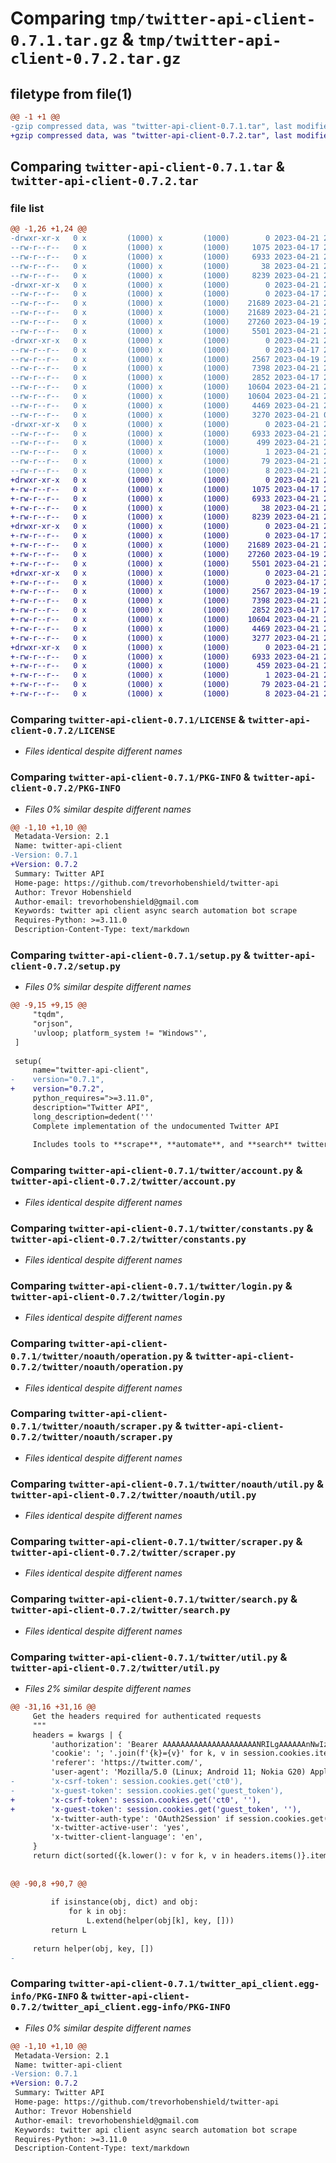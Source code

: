 # Comparing `tmp/twitter-api-client-0.7.1.tar.gz` & `tmp/twitter-api-client-0.7.2.tar.gz`

## filetype from file(1)

```diff
@@ -1 +1 @@
-gzip compressed data, was "twitter-api-client-0.7.1.tar", last modified: Fri Apr 21 23:29:24 2023, max compression
+gzip compressed data, was "twitter-api-client-0.7.2.tar", last modified: Fri Apr 21 23:31:46 2023, max compression
```

## Comparing `twitter-api-client-0.7.1.tar` & `twitter-api-client-0.7.2.tar`

### file list

```diff
@@ -1,26 +1,24 @@
-drwxr-xr-x   0 x         (1000) x         (1000)        0 2023-04-21 23:29:24.377502 twitter-api-client-0.7.1/
--rw-r--r--   0 x         (1000) x         (1000)     1075 2023-04-17 21:53:35.000000 twitter-api-client-0.7.1/LICENSE
--rw-r--r--   0 x         (1000) x         (1000)     6933 2023-04-21 23:29:24.377502 twitter-api-client-0.7.1/PKG-INFO
--rw-r--r--   0 x         (1000) x         (1000)       38 2023-04-21 23:29:24.377502 twitter-api-client-0.7.1/setup.cfg
--rw-r--r--   0 x         (1000) x         (1000)     8239 2023-04-21 23:29:20.000000 twitter-api-client-0.7.1/setup.py
-drwxr-xr-x   0 x         (1000) x         (1000)        0 2023-04-21 23:29:24.377502 twitter-api-client-0.7.1/twitter/
--rw-r--r--   0 x         (1000) x         (1000)        0 2023-04-17 21:53:35.000000 twitter-api-client-0.7.1/twitter/__init__.py
--rw-r--r--   0 x         (1000) x         (1000)    21689 2023-04-21 23:27:09.000000 twitter-api-client-0.7.1/twitter/account.py
--rw-r--r--   0 x         (1000) x         (1000)    21689 2023-04-21 23:24:45.000000 twitter-api-client-0.7.1/twitter/account2.py
--rw-r--r--   0 x         (1000) x         (1000)    27260 2023-04-19 22:52:46.000000 twitter-api-client-0.7.1/twitter/constants.py
--rw-r--r--   0 x         (1000) x         (1000)     5501 2023-04-21 22:39:59.000000 twitter-api-client-0.7.1/twitter/login.py
-drwxr-xr-x   0 x         (1000) x         (1000)        0 2023-04-21 23:29:24.377502 twitter-api-client-0.7.1/twitter/noauth/
--rw-r--r--   0 x         (1000) x         (1000)        0 2023-04-17 21:53:35.000000 twitter-api-client-0.7.1/twitter/noauth/__init__.py
--rw-r--r--   0 x         (1000) x         (1000)     2567 2023-04-19 22:52:46.000000 twitter-api-client-0.7.1/twitter/noauth/operation.py
--rw-r--r--   0 x         (1000) x         (1000)     7398 2023-04-21 23:29:07.000000 twitter-api-client-0.7.1/twitter/noauth/scraper.py
--rw-r--r--   0 x         (1000) x         (1000)     2852 2023-04-17 21:53:35.000000 twitter-api-client-0.7.1/twitter/noauth/util.py
--rw-r--r--   0 x         (1000) x         (1000)    10604 2023-04-21 23:27:09.000000 twitter-api-client-0.7.1/twitter/scraper.py
--rw-r--r--   0 x         (1000) x         (1000)    10604 2023-04-21 23:12:32.000000 twitter-api-client-0.7.1/twitter/scraper2.py
--rw-r--r--   0 x         (1000) x         (1000)     4469 2023-04-21 23:25:19.000000 twitter-api-client-0.7.1/twitter/search.py
--rw-r--r--   0 x         (1000) x         (1000)     3270 2023-04-21 04:27:51.000000 twitter-api-client-0.7.1/twitter/util.py
-drwxr-xr-x   0 x         (1000) x         (1000)        0 2023-04-21 23:29:24.377502 twitter-api-client-0.7.1/twitter_api_client.egg-info/
--rw-r--r--   0 x         (1000) x         (1000)     6933 2023-04-21 23:29:24.000000 twitter-api-client-0.7.1/twitter_api_client.egg-info/PKG-INFO
--rw-r--r--   0 x         (1000) x         (1000)      499 2023-04-21 23:29:24.000000 twitter-api-client-0.7.1/twitter_api_client.egg-info/SOURCES.txt
--rw-r--r--   0 x         (1000) x         (1000)        1 2023-04-21 23:29:24.000000 twitter-api-client-0.7.1/twitter_api_client.egg-info/dependency_links.txt
--rw-r--r--   0 x         (1000) x         (1000)       79 2023-04-21 23:29:24.000000 twitter-api-client-0.7.1/twitter_api_client.egg-info/requires.txt
--rw-r--r--   0 x         (1000) x         (1000)        8 2023-04-21 23:29:24.000000 twitter-api-client-0.7.1/twitter_api_client.egg-info/top_level.txt
+drwxr-xr-x   0 x         (1000) x         (1000)        0 2023-04-21 23:31:46.213567 twitter-api-client-0.7.2/
+-rw-r--r--   0 x         (1000) x         (1000)     1075 2023-04-17 21:53:35.000000 twitter-api-client-0.7.2/LICENSE
+-rw-r--r--   0 x         (1000) x         (1000)     6933 2023-04-21 23:31:46.213567 twitter-api-client-0.7.2/PKG-INFO
+-rw-r--r--   0 x         (1000) x         (1000)       38 2023-04-21 23:31:46.213567 twitter-api-client-0.7.2/setup.cfg
+-rw-r--r--   0 x         (1000) x         (1000)     8239 2023-04-21 23:31:42.000000 twitter-api-client-0.7.2/setup.py
+drwxr-xr-x   0 x         (1000) x         (1000)        0 2023-04-21 23:31:46.213567 twitter-api-client-0.7.2/twitter/
+-rw-r--r--   0 x         (1000) x         (1000)        0 2023-04-17 21:53:35.000000 twitter-api-client-0.7.2/twitter/__init__.py
+-rw-r--r--   0 x         (1000) x         (1000)    21689 2023-04-21 23:27:09.000000 twitter-api-client-0.7.2/twitter/account.py
+-rw-r--r--   0 x         (1000) x         (1000)    27260 2023-04-19 22:52:46.000000 twitter-api-client-0.7.2/twitter/constants.py
+-rw-r--r--   0 x         (1000) x         (1000)     5501 2023-04-21 22:39:59.000000 twitter-api-client-0.7.2/twitter/login.py
+drwxr-xr-x   0 x         (1000) x         (1000)        0 2023-04-21 23:31:46.213567 twitter-api-client-0.7.2/twitter/noauth/
+-rw-r--r--   0 x         (1000) x         (1000)        0 2023-04-17 21:53:35.000000 twitter-api-client-0.7.2/twitter/noauth/__init__.py
+-rw-r--r--   0 x         (1000) x         (1000)     2567 2023-04-19 22:52:46.000000 twitter-api-client-0.7.2/twitter/noauth/operation.py
+-rw-r--r--   0 x         (1000) x         (1000)     7398 2023-04-21 23:29:07.000000 twitter-api-client-0.7.2/twitter/noauth/scraper.py
+-rw-r--r--   0 x         (1000) x         (1000)     2852 2023-04-17 21:53:35.000000 twitter-api-client-0.7.2/twitter/noauth/util.py
+-rw-r--r--   0 x         (1000) x         (1000)    10604 2023-04-21 23:27:09.000000 twitter-api-client-0.7.2/twitter/scraper.py
+-rw-r--r--   0 x         (1000) x         (1000)     4469 2023-04-21 23:25:19.000000 twitter-api-client-0.7.2/twitter/search.py
+-rw-r--r--   0 x         (1000) x         (1000)     3277 2023-04-21 23:31:42.000000 twitter-api-client-0.7.2/twitter/util.py
+drwxr-xr-x   0 x         (1000) x         (1000)        0 2023-04-21 23:31:46.213567 twitter-api-client-0.7.2/twitter_api_client.egg-info/
+-rw-r--r--   0 x         (1000) x         (1000)     6933 2023-04-21 23:31:46.000000 twitter-api-client-0.7.2/twitter_api_client.egg-info/PKG-INFO
+-rw-r--r--   0 x         (1000) x         (1000)      459 2023-04-21 23:31:46.000000 twitter-api-client-0.7.2/twitter_api_client.egg-info/SOURCES.txt
+-rw-r--r--   0 x         (1000) x         (1000)        1 2023-04-21 23:31:46.000000 twitter-api-client-0.7.2/twitter_api_client.egg-info/dependency_links.txt
+-rw-r--r--   0 x         (1000) x         (1000)       79 2023-04-21 23:31:46.000000 twitter-api-client-0.7.2/twitter_api_client.egg-info/requires.txt
+-rw-r--r--   0 x         (1000) x         (1000)        8 2023-04-21 23:31:46.000000 twitter-api-client-0.7.2/twitter_api_client.egg-info/top_level.txt
```

### Comparing `twitter-api-client-0.7.1/LICENSE` & `twitter-api-client-0.7.2/LICENSE`

 * *Files identical despite different names*

### Comparing `twitter-api-client-0.7.1/PKG-INFO` & `twitter-api-client-0.7.2/PKG-INFO`

 * *Files 0% similar despite different names*

```diff
@@ -1,10 +1,10 @@
 Metadata-Version: 2.1
 Name: twitter-api-client
-Version: 0.7.1
+Version: 0.7.2
 Summary: Twitter API
 Home-page: https://github.com/trevorhobenshield/twitter-api
 Author: Trevor Hobenshield
 Author-email: trevorhobenshield@gmail.com
 Keywords: twitter api client async search automation bot scrape
 Requires-Python: >=3.11.0
 Description-Content-Type: text/markdown
```

### Comparing `twitter-api-client-0.7.1/setup.py` & `twitter-api-client-0.7.2/setup.py`

 * *Files 0% similar despite different names*

```diff
@@ -9,15 +9,15 @@
     "tqdm",
     "orjson",
     'uvloop; platform_system != "Windows"',
 ]
 
 setup(
     name="twitter-api-client",
-    version="0.7.1",
+    version="0.7.2",
     python_requires=">=3.11.0",
     description="Twitter API",
     long_description=dedent('''
     Complete implementation of the undocumented Twitter API
     
     Includes tools to **scrape**, **automate**, and **search** twitter
```

### Comparing `twitter-api-client-0.7.1/twitter/account.py` & `twitter-api-client-0.7.2/twitter/account.py`

 * *Files identical despite different names*

### Comparing `twitter-api-client-0.7.1/twitter/constants.py` & `twitter-api-client-0.7.2/twitter/constants.py`

 * *Files identical despite different names*

### Comparing `twitter-api-client-0.7.1/twitter/login.py` & `twitter-api-client-0.7.2/twitter/login.py`

 * *Files identical despite different names*

### Comparing `twitter-api-client-0.7.1/twitter/noauth/operation.py` & `twitter-api-client-0.7.2/twitter/noauth/operation.py`

 * *Files identical despite different names*

### Comparing `twitter-api-client-0.7.1/twitter/noauth/scraper.py` & `twitter-api-client-0.7.2/twitter/noauth/scraper.py`

 * *Files identical despite different names*

### Comparing `twitter-api-client-0.7.1/twitter/noauth/util.py` & `twitter-api-client-0.7.2/twitter/noauth/util.py`

 * *Files identical despite different names*

### Comparing `twitter-api-client-0.7.1/twitter/scraper.py` & `twitter-api-client-0.7.2/twitter/scraper.py`

 * *Files identical despite different names*

### Comparing `twitter-api-client-0.7.1/twitter/search.py` & `twitter-api-client-0.7.2/twitter/search.py`

 * *Files identical despite different names*

### Comparing `twitter-api-client-0.7.1/twitter/util.py` & `twitter-api-client-0.7.2/twitter/util.py`

 * *Files 2% similar despite different names*

```diff
@@ -31,16 +31,16 @@
     Get the headers required for authenticated requests
     """
     headers = kwargs | {
         'authorization': 'Bearer AAAAAAAAAAAAAAAAAAAAANRILgAAAAAAnNwIzUejRCOuH5E6I8xnZz4puTs=1Zv7ttfk8LF81IUq16cHjhLTvJu4FA33AGWWjCpTnA',
         'cookie': '; '.join(f'{k}={v}' for k, v in session.cookies.items()),
         'referer': 'https://twitter.com/',
         'user-agent': 'Mozilla/5.0 (Linux; Android 11; Nokia G20) AppleWebKit/537.36 (KHTML, like Gecko) Chrome/91.0.4472.88 Mobile Safari/537.36',
-        'x-csrf-token': session.cookies.get('ct0'),
-        'x-guest-token': session.cookies.get('guest_token'),
+        'x-csrf-token': session.cookies.get('ct0', ''),
+        'x-guest-token': session.cookies.get('guest_token', ''),
         'x-twitter-auth-type': 'OAuth2Session' if session.cookies.get('auth_token') else '',
         'x-twitter-active-user': 'yes',
         'x-twitter-client-language': 'en',
     }
     return dict(sorted({k.lower(): v for k, v in headers.items()}.items()))
 
 
@@ -90,8 +90,7 @@
 
         if isinstance(obj, dict) and obj:
             for k in obj:
                 L.extend(helper(obj[k], key, []))
         return L
 
     return helper(obj, key, [])
-
```

### Comparing `twitter-api-client-0.7.1/twitter_api_client.egg-info/PKG-INFO` & `twitter-api-client-0.7.2/twitter_api_client.egg-info/PKG-INFO`

 * *Files 0% similar despite different names*

```diff
@@ -1,10 +1,10 @@
 Metadata-Version: 2.1
 Name: twitter-api-client
-Version: 0.7.1
+Version: 0.7.2
 Summary: Twitter API
 Home-page: https://github.com/trevorhobenshield/twitter-api
 Author: Trevor Hobenshield
 Author-email: trevorhobenshield@gmail.com
 Keywords: twitter api client async search automation bot scrape
 Requires-Python: >=3.11.0
 Description-Content-Type: text/markdown
```

